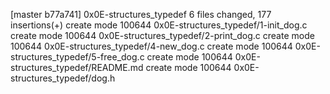 [master b77a741] 0x0E-structures_typedef
 6 files changed, 177 insertions(+)
 create mode 100644 0x0E-structures_typedef/1-init_dog.c
 create mode 100644 0x0E-structures_typedef/2-print_dog.c
 create mode 100644 0x0E-structures_typedef/4-new_dog.c
 create mode 100644 0x0E-structures_typedef/5-free_dog.c
 create mode 100644 0x0E-structures_typedef/README.md
 create mode 100644 0x0E-structures_typedef/dog.h
